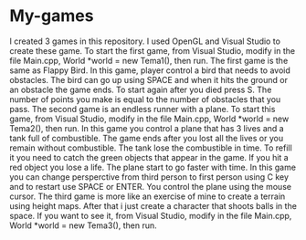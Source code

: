# My-games
  I created 3 games in this repository.
  I used OpenGL and Visual Studio to create these game. To start the first game, from Visual Studio, modify in the file Main.cpp, 
World *world = new Tema1(), then run. The first game is the same as Flappy Bird. In this game, player control a bird that needs to avoid 
obstacles. The bird can go up using SPACE and when it hits the ground or an obstacle the game ends. To start again after you died press S.
The number of points you make is equal to the number of obstacles that you pass.
  The second game is an endless runner with a plane. To start this game, from Visual Studio, modify in the file Main.cpp, 
World *world = new Tema2(), then run. In this game you control a plane that has 3 lives and a tank full of combustible. The game ends after
you lost all the lives or you remain without combustible. The tank lose the combustible in time. To refill it you need to catch the green 
objects that appear in the game. If you hit a red object you lose a life. The plane start to go faster with time. In this game you can
change persperctive from third person to first person using C key and to restart use SPACE or ENTER. You control the plane using the mouse 
cursor.
  The third game is more like an exercise of mine to create a terrain using height maps. After that i just create a character that shoots 
balls in the space. If you want to see it,  from Visual Studio, modify in the file Main.cpp, World *world = new Tema3(), then run.
